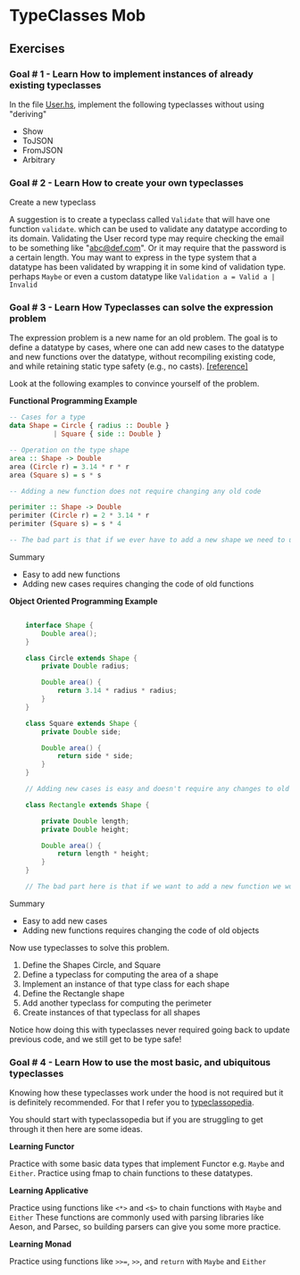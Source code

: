 
# TypeClasses Mob

## Exercises

### Goal # 1 - Learn How to implement instances of already existing typeclasses

In the file [User.hs](app/User.hs), implement the following typeclasses without using "deriving"

- Show
- ToJSON
- FromJSON
- Arbitrary

### Goal # 2 - Learn How to create your own typeclasses

Create a new typeclass

A suggestion is to create a typeclass called `Validate` that will have one function `validate`.
which can be used to validate any datatype according to its domain.
Validating the User record type may require checking the email to be something like "abc@def.com".
Or it may require that the password is a certain length.
You may want to express in the type system that a datatype has been validated
by wrapping it in some kind of validation type.
perhaps `Maybe` or even a custom datatype like `Validation a = Valid a | Invalid`

### Goal # 3 - Learn How Typeclasses can solve the expression problem

The expression problem is a new name for an old problem. The goal is to define a datatype by cases, where one can add new cases to the datatype and new functions over the datatype, without recompiling existing code, and while retaining static type safety (e.g., no casts). [[reference]](https://en.wikipedia.org/wiki/Expression_problem)

Look at the following examples to convince yourself of the problem.

**Functional Programming Example**

```haskell
-- Cases for a type
data Shape = Circle { radius :: Double }
           | Square { side :: Double }

-- Operation on the type shape
area :: Shape -> Double
area (Circle r) = 3.14 * r * r
area (Square s) = s * s

-- Adding a new function does not require changing any old code

perimiter :: Shape -> Double
perimiter (Circle r) = 2 * 3.14 * r
perimiter (Square s) = s * 4

-- The bad part is that if we ever have to add a new shape we need to update all our old functions
```

Summary

- Easy to add new functions
- Adding new cases requires changing the code of old functions

**Object Oriented Programming Example**

```java

    interface Shape {
        Double area();
    }

    class Circle extends Shape {
        private Double radius;

        Double area() {
            return 3.14 * radius * radius;
        }
    }

    class Square extends Shape {
        private Double side;

        Double area() {
            return side * side;
        }
    }

    // Adding new cases is easy and doesn't require any changes to old code

    class Rectangle extends Shape {

        private Double length;
        private Double height;

        Double area() {
            return length * height;
        }
    }

    // The bad part here is that if we want to add a new function we would have to update all of our old objects

```

Summary

- Easy to add new cases
- Adding new functions requires changing the code of old objects

Now use typeclasses to solve this problem.

1. Define the Shapes Circle, and Square
2. Define a typeclass for computing the area of a shape
3. Implement an instance of that type class for each shape
4. Define the Rectangle shape
5. Add another typeclass for computing the perimeter
6. Create instances of that typeclass for all shapes

Notice how doing this with typeclasses never required going back to update previous code, and we still get to be type safe!

### Goal # 4 - Learn How to use the most basic, and ubiquitous typeclasses

Knowing how these typeclasses work under the hood is not required but it is definitely recommended.
For that I refer you to [typeclassopedia](https://wiki.haskell.org/Typeclassopedia).

You should start with typeclassopedia but if you are struggling to get through it then here are some ideas.

**Learning Functor**

Practice with some basic data types that implement Functor e.g. `Maybe` and `Either`.
Practice using fmap to chain functions to these datatypes.

**Learning Applicative**

Practice using functions like `<*>` and `<$>` to chain functions with `Maybe` and `Either`
These functions are commonly used with parsing libraries like Aeson, and Parsec, so building parsers can give you some more practice.

**Learning Monad**

Practice using functions like `>>=`, `>>`, and `return` with `Maybe` and `Either`
